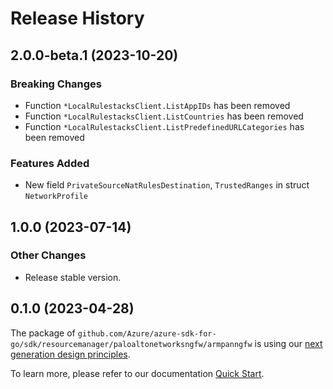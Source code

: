 # Release History

## 2.0.0-beta.1 (2023-10-20)
### Breaking Changes

- Function `*LocalRulestacksClient.ListAppIDs` has been removed
- Function `*LocalRulestacksClient.ListCountries` has been removed
- Function `*LocalRulestacksClient.ListPredefinedURLCategories` has been removed

### Features Added

- New field `PrivateSourceNatRulesDestination`, `TrustedRanges` in struct `NetworkProfile`


## 1.0.0 (2023-07-14)
### Other Changes

- Release stable version.

## 0.1.0 (2023-04-28)

The package of `github.com/Azure/azure-sdk-for-go/sdk/resourcemanager/paloaltonetworksngfw/armpanngfw` is using our [next generation design principles](https://azure.github.io/azure-sdk/general_introduction.html).

To learn more, please refer to our documentation [Quick Start](https://aka.ms/azsdk/go/mgmt).
